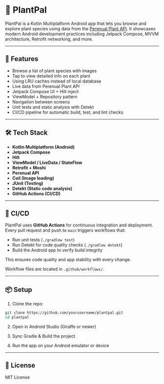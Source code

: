 # 🌿 PlantPal

PlantPal is a Kotlin Multiplatform Android app that lets you browse and explore plant species using
data from the [Perenual Plant API](https://perenual.com/docs/api). It showcases modern Android
development practices including Jetpack Compose, MVVM architecture, Retrofit networking, and more.

---

## 🚀 Features

- Browse a list of plant species with images
- Tap to view detailed info on each plant
- Using LRU caches instead of local database
- Live data from Perenual Plant API
- Jetpack Compose UI + Hilt inject
- ViewModel + Repository pattern
- Navigation between screens
- Unit tests and static analysis with Detekt
- CI/CD pipeline for automatic build, test, and lint checks

---

## 🛠 Tech Stack

- **Kotlin Multiplatform (Android)**
- **Jetpack Compose**
- **Hilt**
- **ViewModel / LiveData / StateFlow**
- **Retrofit + Moshi**
- **Perenual API**
- **Coil (Image loading)**
- **JUnit (Testing)**
- **Detekt (Static code analysis)**
- **GitHub Actions (CI/CD)**

---

## 🔄 CI/CD

PlantPal uses **GitHub Actions** for continuous integration and deployment. Every pull request and
push to `main` triggers workflows that:

- Run unit tests (`./gradlew test`)
- Run Detekt for code quality checks (`./gradlew detekt`)
- Build the Android app to verify build integrity

This ensures code quality and app stability with every change.

Workflow files are located in `.github/workflows/`.

---

## 📦 Setup

1. Clone the repo:

```bash
git clone https://github.com/yourusername/plantpal.git
cd plantpal
```

2. Open in Android Studio (Giraffe or newer)

3. Sync Gradle & Build the project

4. Run the app on your Android emulator or device

---

## 📄 License

MIT License
